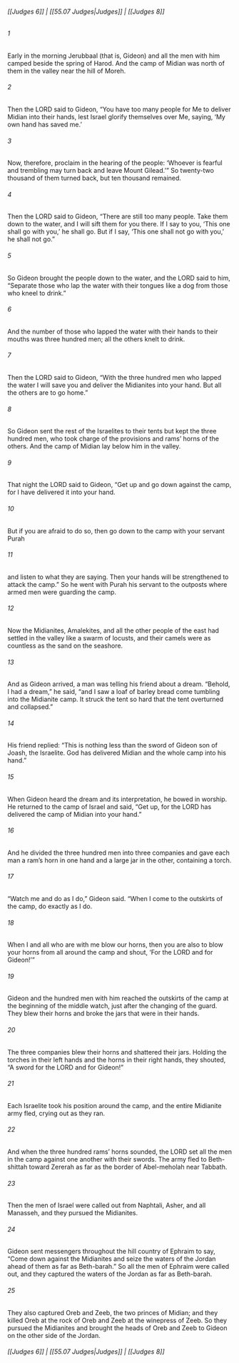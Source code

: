 
###### [[Judges 6]] | [[55.07 Judges|Judges]] | [[Judges 8]]

###### 1
Early in the morning Jerubbaal (that is, Gideon) and all the men with him camped beside the spring of Harod. And the camp of Midian was north of them in the valley near the hill of Moreh.
###### 2
Then the LORD said to Gideon, “You have too many people for Me to deliver Midian into their hands, lest Israel glorify themselves over Me, saying, ‘My own hand has saved me.’
###### 3
Now, therefore, proclaim in the hearing of the people: ‘Whoever is fearful and trembling may turn back and leave Mount Gilead.’” So twenty-two thousand of them turned back, but ten thousand remained.
###### 4
Then the LORD said to Gideon, “There are still too many people. Take them down to the water, and I will sift them for you there. If I say to you, ‘This one shall go with you,’ he shall go. But if I say, ‘This one shall not go with you,’ he shall not go.”
###### 5
So Gideon brought the people down to the water, and the LORD said to him, “Separate those who lap the water with their tongues like a dog from those who kneel to drink.”
###### 6
And the number of those who lapped the water with their hands to their mouths was three hundred men; all the others knelt to drink.
###### 7
Then the LORD said to Gideon, “With the three hundred men who lapped the water I will save you and deliver the Midianites into your hand. But all the others are to go home.”
###### 8
So Gideon sent the rest of the Israelites to their tents but kept the three hundred men, who took charge of the provisions and rams’ horns of the others. And the camp of Midian lay below him in the valley.
###### 9
That night the LORD said to Gideon, “Get up and go down against the camp, for I have delivered it into your hand.
###### 10
But if you are afraid to do so, then go down to the camp with your servant Purah
###### 11
and listen to what they are saying. Then your hands will be strengthened to attack the camp.” So he went with Purah his servant to the outposts where armed men were guarding the camp.
###### 12
Now the Midianites, Amalekites, and all the other people of the east had settled in the valley like a swarm of locusts, and their camels were as countless as the sand on the seashore.
###### 13
And as Gideon arrived, a man was telling his friend about a dream. “Behold, I had a dream,” he said, “and I saw a loaf of barley bread come tumbling into the Midianite camp. It struck the tent so hard that the tent overturned and collapsed.”
###### 14
His friend replied: “This is nothing less than the sword of Gideon son of Joash, the Israelite. God has delivered Midian and the whole camp into his hand.”
###### 15
When Gideon heard the dream and its interpretation, he bowed in worship. He returned to the camp of Israel and said, “Get up, for the LORD has delivered the camp of Midian into your hand.”
###### 16
And he divided the three hundred men into three companies and gave each man a ram’s horn in one hand and a large jar in the other, containing a torch.
###### 17
“Watch me and do as I do,” Gideon said. “When I come to the outskirts of the camp, do exactly as I do.
###### 18
When I and all who are with me blow our horns, then you are also to blow your horns from all around the camp and shout, ‘For the LORD and for Gideon!’”
###### 19
Gideon and the hundred men with him reached the outskirts of the camp at the beginning of the middle watch, just after the changing of the guard. They blew their horns and broke the jars that were in their hands.
###### 20
The three companies blew their horns and shattered their jars. Holding the torches in their left hands and the horns in their right hands, they shouted, “A sword for the LORD and for Gideon!”
###### 21
Each Israelite took his position around the camp, and the entire Midianite army fled, crying out as they ran.
###### 22
And when the three hundred rams’ horns sounded, the LORD set all the men in the camp against one another with their swords. The army fled to Beth-shittah toward Zererah as far as the border of Abel-meholah near Tabbath.
###### 23
Then the men of Israel were called out from Naphtali, Asher, and all Manasseh, and they pursued the Midianites.
###### 24
Gideon sent messengers throughout the hill country of Ephraim to say, “Come down against the Midianites and seize the waters of the Jordan ahead of them as far as Beth-barah.” So all the men of Ephraim were called out, and they captured the waters of the Jordan as far as Beth-barah.
###### 25
They also captured Oreb and Zeeb, the two princes of Midian; and they killed Oreb at the rock of Oreb and Zeeb at the winepress of Zeeb. So they pursued the Midianites and brought the heads of Oreb and Zeeb to Gideon on the other side of the Jordan.

###### [[Judges 6]] | [[55.07 Judges|Judges]] | [[Judges 8]]
